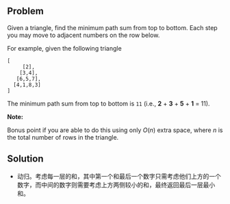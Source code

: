 ## Problem

Given a triangle, find the minimum path sum from top to bottom. Each step you may move to adjacent numbers on the row below.

For example, given the following triangle

```
[
     [2],
    [3,4],
   [6,5,7],
  [4,1,8,3]
]
```

The minimum path sum from top to bottom is `11` (i.e., **2** + **3** + **5** + **1** = 11).

**Note:**

Bonus point if you are able to do this using only *O*(*n*) extra space, where *n* is the total number of rows in the triangle.



## Solution

* 动归。考虑每一层的和，其中第一个和最后一个数字只需考虑他们上方的一个数字，而中间的数字则需要考虑上方两侧较小的和，最终返回最后一层最小和。
